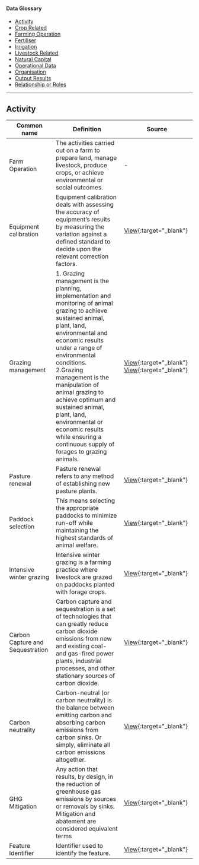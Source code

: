 <h4>Data Glossary</h4>
<ul class="sub-menu">
  <li class="menu-item"><a class="active" href="https://www.datalinker.org/activity">Activity</a></li>
  <li class="menu-item"><a href="https://www.datalinker.org/crop-related">Crop Related</a></li>
  <li class="menu-item"><a href="https://www.datalinker.org/farming-operation">Farming Operation</a></li>
  <li class="menu-item"><a href="https://www.datalinker.org/fertiliser">Fertiliser</a></li>
  <li class="menu-item"><a href="https://www.datalinker.org/irrigation">Irrigation</a></li>
  <li class="menu-item"><a href="https://www.datalinker.org/livestock-related">Livestock Related</a></li>
  <li class="menu-item"><a href="https://www.datalinker.org/natural-capital">Natural Capital</a></li>
  <li class="menu-item"><a href="https://www.datalinker.org/operational-data">Operational Data</a></li>
  <li class="menu-item"><a href="https://www.datalinker.org/organisation">Organisation</a></li>
  <li class="menu-item"><a href="https://www.datalinker.org/output-results">Output Results</a></li>
  <li class="menu-item"><a href="https://www.datalinker.org/relationship-or-roles">Relationship or Roles</a></li>      
</ul>
<hr>

<h2 id="datalinker">Activity</h2>
<p></p>

| Common name  | Definition | Source |
| ------------- | ------------- | ------------- |
| Farm Operation  | The activities carried out on a farm to prepare land, manage livestock, produce crops, or achieve environmental or social outcomes.  | - |
| Equipment calibration  | Equipment calibration deals with assessing the accuracy of equipment’s results by measuring the variation against a defined standard to decide upon the relevant correction factors.  | [View](https://learngxp.com/good-validation-practices/defining-calibration-qualification-of-equipment/){:target="_blank"} |
| Grazing management  | 1. Grazing management is the planning, implementation and monitoring of animal grazing to achieve sustained animal, plant, land, environmental and economic results under a range of environmental conditions. <br /> 2.Grazing management is the manipulation of animal grazing to achieve optimum and sustained animal, plant, land, environmental or economic results while ensuring a continuous supply of forages to grazing animals.| [View](http://www.nagrasslands.org/category/beneficial-management-practices/grazing-management/){:target="_blank"} [View](https://www.cost869.alterra.nl/SERA17_BMP/BMP_grazing_management.pdf){:target="_blank"} |
| Pasture renewal | Pasture renewal refers to any method of establishing new pasture plants. | [View](https://www.dairynz.co.nz/media/5793055/dairynz-pasture-renewal-guide-2020.pdf){:target="_blank"} |
| Paddock selection | This means selecting the appropriate paddocks to minimize run-off while maintaining the highest standards of animal welfare. | [View](https://beeflambnz.com/news-views/paddock-selection-critical-when-establishing-winter-crops){:target="_blank"} |
| Intensive winter grazing | Intensive winter grazing is a farming practice where livestock are grazed on paddocks planted with forage crops. | [View](https://www.mpi.govt.nz/agriculture/farm-management-the-environment-and-land-use/protecting-freshwater-health/intensive-winter-grazing/){:target="_blank"} |
| Carbon Capture and Sequestration | Carbon capture and sequestration is a set of technologies that can greatly reduce carbon dioxide emissions from new and existing coal- and gas-fired power plants, industrial processes, and other stationary sources of carbon dioxide. | [View](https://www.greenbuildinglawupdate.com/2022/06/articles/ghg/glossary-of-greenhouse-gas-terms/){:target="_blank"} |
| Carbon neutrality | Carbon-neutral (or carbon neutrality) is the balance between emitting carbon and absorbing carbon emissions from carbon sinks. Or simply, eliminate all carbon emissions altogether. | [View](https://www.google.com/){:target="_blank"} |
| GHG Mitigation | Any action that results, by design, in the reduction of greenhouse gas emissions by sources or removals by sinks. Mitigation and abatement are considered equivalent terms | [View](https://environment.govt.nz/publications/discussion-paper-on-measures-to-reduce-greenhouse-gas-emissions-in-new-zealand-post-2012/12-glossary/){:target="_blank"} |
| Feature Identifier	 | Identifier used to identify the feature. | [View](https://github.com/Datalinker-Org/Farm-Data-Standards/blob/master/Farm%20Features%20and%20Attributes/FFADS_Location-Identification_&_Spatial-Attributes.md#Location-Identification){:target="_blank"} |

